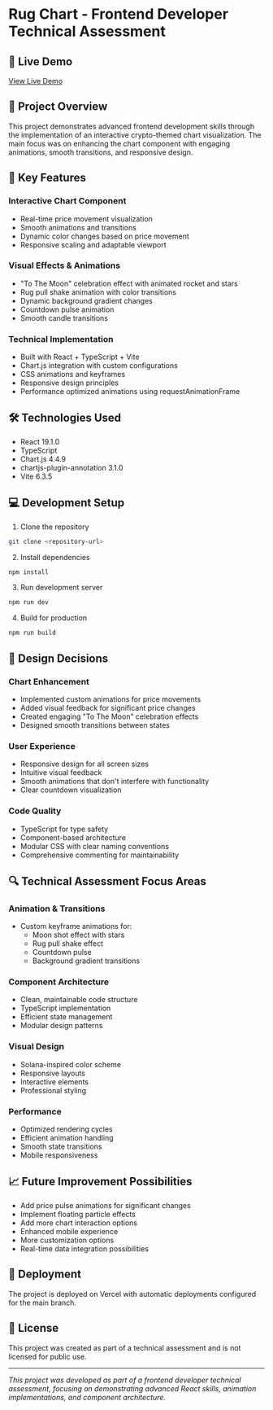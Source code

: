 # Rug Chart - Frontend Developer Technical Assessment

## 🔗 Live Demo

[View Live Demo](https://rugschart.vercel.app/)

## 📝 Project Overview

This project demonstrates advanced frontend development skills through the implementation of an interactive crypto-themed chart visualization. The main focus was on enhancing the chart component with engaging animations, smooth transitions, and responsive design.

## 🎯 Key Features

### Interactive Chart Component

- Real-time price movement visualization
- Smooth animations and transitions
- Dynamic color changes based on price movement
- Responsive scaling and adaptable viewport

### Visual Effects & Animations

- "To The Moon" celebration effect with animated rocket and stars
- Rug pull shake animation with color transitions
- Dynamic background gradient changes
- Countdown pulse animation
- Smooth candle transitions

### Technical Implementation

- Built with React + TypeScript + Vite
- Chart.js integration with custom configurations
- CSS animations and keyframes
- Responsive design principles
- Performance optimized animations using requestAnimationFrame

## 🛠 Technologies Used

- React 19.1.0
- TypeScript
- Chart.js 4.4.9
- chartjs-plugin-annotation 3.1.0
- Vite 6.3.5

## 💻 Development Setup

1. Clone the repository

```bash
git clone <repository-url>
```

2. Install dependencies

```bash
npm install
```

3. Run development server

```bash
npm run dev
```

4. Build for production

```bash
npm run build
```

## 🎨 Design Decisions

### Chart Enhancement

- Implemented custom animations for price movements
- Added visual feedback for significant price changes
- Created engaging "To The Moon" celebration effects
- Designed smooth transitions between states

### User Experience

- Responsive design for all screen sizes
- Intuitive visual feedback
- Smooth animations that don't interfere with functionality
- Clear countdown visualization

### Code Quality

- TypeScript for type safety
- Component-based architecture
- Modular CSS with clear naming conventions
- Comprehensive commenting for maintainability

## 🔍 Technical Assessment Focus Areas

### Animation & Transitions

- Custom keyframe animations for:
  - Moon shot effect with stars
  - Rug pull shake effect
  - Countdown pulse
  - Background gradient transitions

### Component Architecture

- Clean, maintainable code structure
- TypeScript implementation
- Efficient state management
- Modular design patterns

### Visual Design

- Solana-inspired color scheme
- Responsive layouts
- Interactive elements
- Professional styling

### Performance

- Optimized rendering cycles
- Efficient animation handling
- Smooth state transitions
- Mobile responsiveness

## 📈 Future Improvement Possibilities

- Add price pulse animations for significant changes
- Implement floating particle effects
- Add more chart interaction options
- Enhanced mobile experience
- More customization options
- Real-time data integration possibilities

## 🚀 Deployment

The project is deployed on Vercel with automatic deployments configured for the main branch.

## 📄 License

This project was created as part of a technical assessment and is not licensed for public use.

---

_This project was developed as part of a frontend developer technical assessment, focusing on demonstrating advanced React skills, animation implementations, and component architecture._
